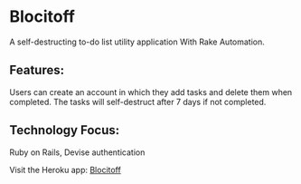 # Blocitoff
A self-destructing to-do list utility application With Rake Automation.

## Features:
Users can create an account in which they add tasks and delete them when completed. The tasks will self-destruct after 7 days if not completed. 
## Technology Focus:
Ruby on Rails, Devise authentication

Visit the Heroku app: [Blocitoff](https://yen-blocitoff.herokuapp.com/)